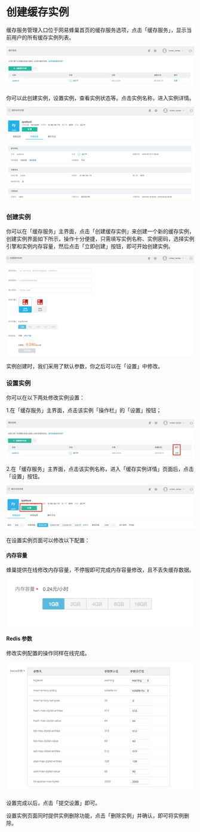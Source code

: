 # 创建缓存实例

缓存服务管理入口位于网易蜂巢首页的缓存服务选项，点击「缓存服务」，显示当前用户的所有缓存实例列表。

![](../image/缓存服务-列表.png)

你可以此创建实例，设置实例，查看实例状态等。点击实例名称，进入实例详情。

![](../image/缓存服务-详情.png)

### **创建实例**

你可以在「缓存服务」主界面，点击「创建缓存实例」来创建一个新的缓存实例，创建实例界面如下所示，操作十分便捷，只需填写实例名称、实例密码，选择实例引擎和实例内存容量，然后点击「立即创建」按钮，即可开始创建实例。

![](../image/缓存服务-创建实例.png)

实例创建时，我们采用了默认参数，你之后可以在「设置」中修改。

### **设置实例**

你可以在以下两处修改实例设置：

1.在「缓存服务」主界面，点击该实例「操作栏」的「设置」按钮；

![](../image/缓存服务-设置实例1.png)

2.在「缓存服务」主界面，点击该实例名称，进入「缓存实例详情」页面后，点击「设置」按钮。

![](../image/缓存服务-设置实例2.png)

在设置实例页面可以修改以下配置：

#### 内存容量

蜂巢提供在线修改内存容量，不停服即可完成内存容量修改，且不丢失缓存数据。

![](../image/缓存服务-内存容量.png)

#### Redis 参数
修改实例配置的操作同样在线完成。

![](../image/缓存服务-Redis参数.png)

设置完成以后，点击「提交设置」即可。

设置实例页面同时提供实例删除功能，点击「删除实例」并确认，即可将实例删除。